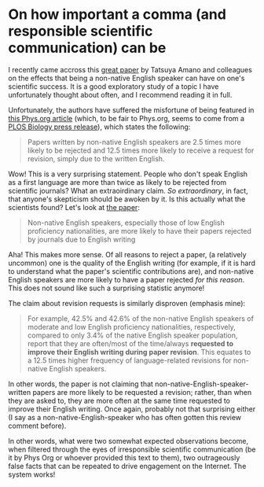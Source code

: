 # On how important a comma (and responsible scientific communication) can be


I recently came accross this [great paper](https://journals.plos.org/plosbiology/article?id=10.1371/journal.pbio.3002184) by Tatsuya Amano and colleagues on the effects that being a non-native English speaker can have on one's scientific success. It is a good exploratory study of a topic I have unfortunately thought about often, and I recommend reading it in full.

Unfortunately, the authors have suffered the misfortune of being featured in [this Phys.org article](https://phys.org/news/2023-07-non-native-english-speaker-science.html?fbclidarticl=IwAR1AasKMrE1LaLP3LjtdEJPCKPEN74Qjhg-FrlBFDAwnk_fBurbu7HGj3a0) (which, to be fair to Phys.org, seems to come from a [PLOS Biology press release](https://www.eurekalert.org/news-releases/995037#:~:text=Papers%20written%20by%20non%2Dnative,not%20confident%20communicating%20in%20English.)), which states the following:

> Papers written by non-native English speakers are 2.5 times more likely to be rejected and 12.5 times more likely to receive a request for revision, simply due to the written English.

Wow! This is a very surprising statement. People who don't speak English as a first language are more than twice as likely to be rejected from scientific journals? What an extraoirdinary claim. _So extraordinary_, in fact, that anyone's skepticism should be awoken by it. Is this actually what the scientists found? Let's look at [the paper](https://journals.plos.org/plosbiology/article?id=10.1371/journal.pbio.3002184):

> Non-native English speakers, especially those of low English proficiency nationalities, are more likely to have their papers rejected by journals due to English writing

Aha! This makes more sense. Of all reasons to reject a paper, (a relatively uncommon) one is the quality of the English writing (for example, if it is hard to understand what the paper's scientific contributions are), and non-native English speakers are more likely to have a paper rejected *for this reason*. This does not sound like such a surprising statistic anymore!

The claim about revision requests is similarly disproven (emphasis mine):

>  For example, 42.5% and 42.6% of the non-native English speakers of moderate and low English proficiency nationalities, respectively, compared to only 3.4% of the native English speaker population, report that they are often/most of the time/always **requested to improve their English writing during paper revision**. This equates to a 12.5 times higher frequency of language-related revisions for non-native English speakers.

In other words, the paper is not claiming that non-native-English-speaker-written papers are more likely to be requested a revision; rather, than when they are asked to, they are more often at the same time requested to improve their English writing. Once again, probably not that surprising either (I say as a non-native-English-speaker who has often gotten this review comment before).

In other words, what were two somewhat expected observations become, when filtered through the eyes of irresponsible scientific communication (be it by Phys Org or whoever provided this text to them), two outrageously false facts that can be repeated to drive engagement on the Internet. The system works!
